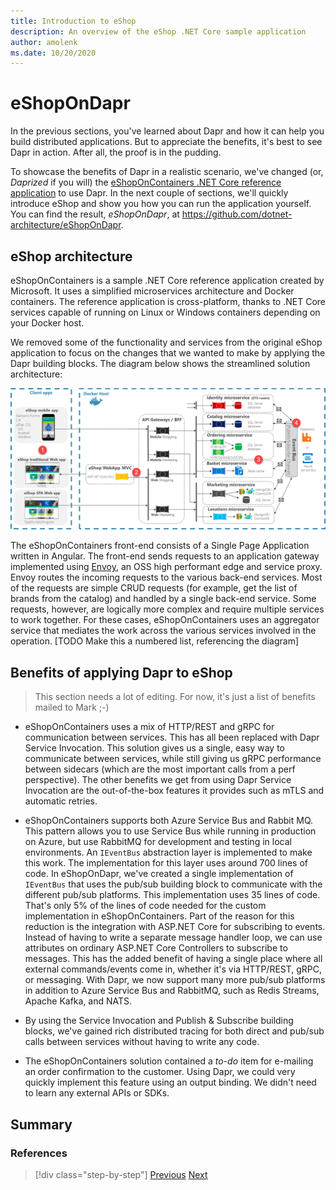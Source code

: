 ```yaml
---
title: Introduction to eShop
description: An overview of the eShop .NET Core sample application 
author: amolenk 
ms.date: 10/20/2020
---
```


# eShopOnDapr

In the previous sections, you've learned about Dapr and how it can help you build distributed applications. But to appreciate the benefits, it's best to see Dapr in action. After all, the proof is in the pudding.

To showcase the benefits of Dapr in a realistic scenario, we've changed (or, *Daprized* if you will) the [eShopOnContainers .NET Core reference application](https://github.com/dotnet-architecture/eShopOnContainers) to use Dapr. In the next couple of sections, we'll quickly introduce eShop and show you how you can run the application yourself. You can find the result, *eShopOnDapr*, at <https://github.com/dotnet-architecture/eShopOnDapr>.

## eShop architecture

eShopOnContainers is a sample .NET Core reference application created by Microsoft. It uses a simplified microservices architecture and Docker containers. The reference application is cross-platform, thanks to .NET Core services capable of running on Linux or Windows containers depending on your Docker host.

We removed some of the functionality and services from the original eShop application to focus on the changes that we wanted to make by applying the Dapr building blocks. The diagram below shows the streamlined solution architecture:

![eShopOnContainers architecture](./media/eShopOnContainers-architecture.png)

The eShopOnContainers front-end consists of a Single Page Application written in Angular. The front-end sends requests to an application gateway implemented using [Envoy](https://www.envoyproxy.io/), an OSS high performant edge and service proxy. Envoy routes the incoming requests to the various back-end services. Most of the requests are simple CRUD requests (for example, get the list of brands from the catalog) and handled by a single back-end service. Some requests, however, are logically more complex and require multiple services to work together. For these cases, eShopOnContainers uses an aggregator service that mediates the work across the various services involved in the operation. [TODO Make this a numbered list, referencing the diagram]

## Benefits of applying Dapr to eShop

> This section needs a lot of editing. For now, it's just a list of benefits mailed to Mark ;-)

- eShopOnContainers uses a mix of HTTP/REST and gRPC for communication between services. This has all been replaced with Dapr Service Invocation. This solution gives us a single, easy way to communicate between services, while still giving us gRPC performance between sidecars (which are the most important calls from a perf perspective). The other benefits we get from using Dapr Service Invocation are the out-of-the-box features it provides such as mTLS and automatic retries.

- eShopOnContainers supports both Azure Service Bus and Rabbit MQ. This pattern allows you to use Service Bus while running in production on Azure, but use RabbitMQ for development and testing in local environments. An `IEventBus` abstraction layer is implemented to make this work. The implementation for this layer uses around 700 lines of code. In eShopOnDapr, we've created a single implementation of `IEventBus` that uses the pub/sub building block to communicate with the different pub/sub platforms. This implementation uses 35 lines of code. That's only 5% of the lines of code needed for the custom implementation in eShopOnContainers. Part of the reason for this reduction is the integration with ASP.NET Core for subscribing to events. Instead of having to write a separate message handler loop, we can use attributes on ordinary ASP.NET Core Controllers to subscribe to messages. This has the added benefit of having a single place where all external commands/events come in, whether it's via HTTP/REST, gRPC, or messaging. With Dapr, we now support many more pub/sub platforms in addition to Azure Service Bus and RabbitMQ, such as Redis Streams, Apache Kafka, and NATS.

- By using the Service Invocation and Publish & Subscribe building blocks, we've gained rich distributed tracing for both direct and pub/sub calls between services without having to write any code.

- The eShopOnContainers solution contained a *to-do* item for e-mailing an order confirmation to the customer. Using Dapr, we could very quickly implement this feature using an output binding. We didn't need to learn any external APIs or SDKs.

## Summary

### References

>[!div class="step-by-step"]
>[Previous](index.md)
>[Next](index.md)